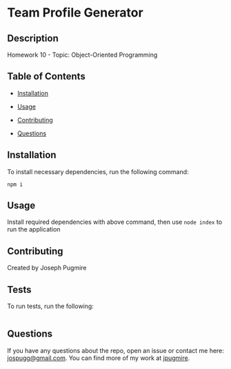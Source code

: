 # Team Profile Generator
  

  ## Description

  Homework 10 - Topic: Object-Oriented Programming

  ## Table of Contents

  * [Installation](#installation)

  * [Usage](#usage)
    
  * [Contributing](#contributing)

  * [Questions](#questions)

  ## Installation

  To install necessary dependencies, run the following command:

  ```
  npm i
  ```

  ## Usage

  Install required dependencies with above command, then use ``` node index ``` to run the application

  

  ## Contributing

  Created by Joseph Pugmire

  ## Tests

  To run tests, run the following:

  ```
  
  ```

  ## Questions

  If you have any questions about the repo, open an issue or contact me here: jospugg@gmail.com.
  You can find more of my work at [jpugmire](https://github.com/jpugmire).

  